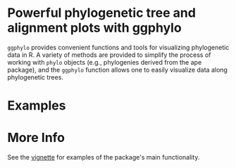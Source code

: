 # Powerful phylogenetic tree and alignment plots with ggphylo

`ggphylo` provides convenient functions and tools for visualizing
 phylogenetic data in R. A variety of methods are provided to simplify
 the process of working with `phylo` objects (e.g., phylogenies
 derived from the ape package), and the `ggphylo` function allows one
 to easily visualize data along phylogenetic trees.

# Examples

# More Info

See the
[vignette](https://github.com/gjuggler/ggphylo/raw/master/inst/doc/ggphylo.pdf)
for examples of the package's main functionality.
